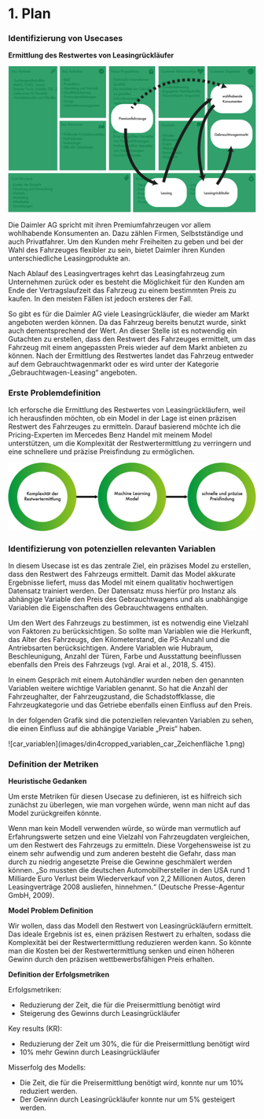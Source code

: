 # 1. Plan

### Identifizierung von Usecases

**Ermittlung des Restwertes von Leasingrückläufer**

![Daimler Leasing](images/Leasing_daimler.png)

Die Daimler AG spricht mit ihren Premiumfahrzeugen vor allem wohlhabende Konsumenten an. Dazu zählen Firmen, Selbstständige und auch Privatfahrer. Um den Kunden mehr Freiheiten zu geben und bei der Wahl des Fahrzeuges flexibler zu sein, bietet Daimler ihren Kunden unterschiedliche Leasingprodukte an.

Nach Ablauf des Leasingvertrages kehrt das Leasingfahrzeug zum Unternehmen zurück oder es besteht die Möglichkeit für den Kunden am Ende der Vertragslaufzeit das Fahrzeug zu einem bestimmten Preis zu kaufen. In den meisten Fällen ist jedoch ersteres der Fall.

So gibt es für die Daimler AG viele Leasingrückläufer, die wieder am Markt angeboten werden können. Da das Fahrzeug bereits benutzt wurde, sinkt auch dementsprechend der Wert. An dieser Stelle ist es notwendig ein Gutachten zu erstellen, dass den Restwert des Fahrzeuges ermittelt, um das Fahrzeug mit einem angepassten Preis wieder auf dem Markt anbieten zu können. Nach der Ermittlung des Restwertes landet das Fahrzeug entweder auf dem Gebrauchtwagenmarkt oder es wird unter der Kategorie „Gebrauchtwagen-Leasing“ angeboten.

### Erste Problemdefinition

Ich erforsche die Ermittlung des Restwertes von Leasingrückläufern, weil ich herausfinden möchten, ob ein Model in der Lage ist einen präzisen Restwert des Fahrzeuges zu ermitteln. Darauf basierend möchte ich die Pricing-Experten im Mercedes Benz Handel mit meinem Model unterstützen, um die Komplexität der Restwertermittlung zu verringern und eine schnellere und präzise Preisfindung zu ermöglichen.

![frame problem leasing](images/frame_problem_leasing.png)

### Identifizierung von potenziellen relevanten Variablen

In diesem Usecase ist es das zentrale Ziel, ein präzises Model zu erstellen, dass den Restwert des Fahrzeugs ermittelt. Damit das Model akkurate Ergebnisse liefert, muss das Model mit einem qualitativ hochwertigen Datensatz trainiert werden. Der Datensatz muss hierfür pro Instanz als abhängige Variable den Preis des Gebrauchtwagens und als unabhängige Variablen die Eigenschaften des Gebrauchtwagens enthalten.

Um den Wert des Fahrzeugs zu bestimmen, ist es notwendig eine Vielzahl von Faktoren zu berücksichtigen. So sollte man Variablen wie die Herkunft, das Alter des Fahrzeugs, den Kilometerstand, die PS-Anzahl und die Antriebsarten berücksichtigen. Andere Variablen wie Hubraum, Beschleunigung, Anzahl der Türen, Farbe und Ausstattung beeinflussen ebenfalls den Preis des Fahrzeugs (vgl. Arai et al., 2018, S. 415).

In einem Gespräch mit einem Autohändler wurden neben den genannten Variablen weitere wichtige Variablen genannt. So hat die Anzahl der Fahrzeughalter, der Fahrzeugzustand, die Schadstoffklasse, die Fahrzeugkategorie und das Getriebe ebenfalls einen Einfluss auf den Preis.

In der folgenden Grafik sind die potenziellen relevanten Variablen zu sehen, die einen Einfluss auf die abhängige Variable „Preis“ haben.

![car_variablen](images/din4cropped_variablen_car_Zeichenfläche 1.png)

### Definition der Metriken

**Heuristische Gedanken**

Um erste Metriken für diesen Usecase zu definieren, ist es hilfreich sich zunächst zu überlegen, wie man vorgehen würde, wenn man nicht auf das Model zurückgreifen könnte.

Wenn man kein Modell verwenden würde, so würde man vermutlich auf Erfahrungswerte setzen und eine Vielzahl von Fahrzeugdaten vergleichen, um den Restwert des Fahrzeugs zu ermitteln. Diese Vorgehensweise ist zu einem sehr aufwendig und zum anderen besteht die Gefahr, dass man durch zu niedrig angesetzte Preise die Gewinne geschmälert werden können. „So mussten die deutschen Automobilhersteller in den USA rund 1 Milliarde Euro Verlust beim Wiederverkauf von 2,2 Millionen Autos, deren Leasingverträge 2008 ausliefen, hinnehmen.“ (Deutsche Presse-Agentur GmbH, 2009).

**Model Problem Definition**

Wir wollen, dass das Modell den Restwert von Leasingrückläufern ermittelt.
Das ideale Ergebnis ist es, einen präzisen Restwert zu erhalten, sodass die Komplexität bei der Restwertermittlung reduzieren werden kann.
So könnte man die Kosten bei der Restwertermittlung senken und einen höheren Gewinn durch den präzisen wettbewerbsfähigen Preis erhalten.

**Definition der Erfolgsmetriken**

Erfolgsmetriken:
- Reduzierung der Zeit, die für die Preisermittlung benötigt wird
- Steigerung des Gewinns durch Leasingrückläufer

Key results (KR):
- Reduzierung der Zeit um 30%, die für die Preisermittlung benötigt wird
- 10% mehr Gewinn durch Leasingrückläufer

Misserfolg des Modells:
- Die Zeit, die für die Preisermittlung benötigt wird, konnte nur um 10% reduziert werden.
- Der Gewinn durch Leasingrückläufer konnte nur um 5% gesteigert werden.

